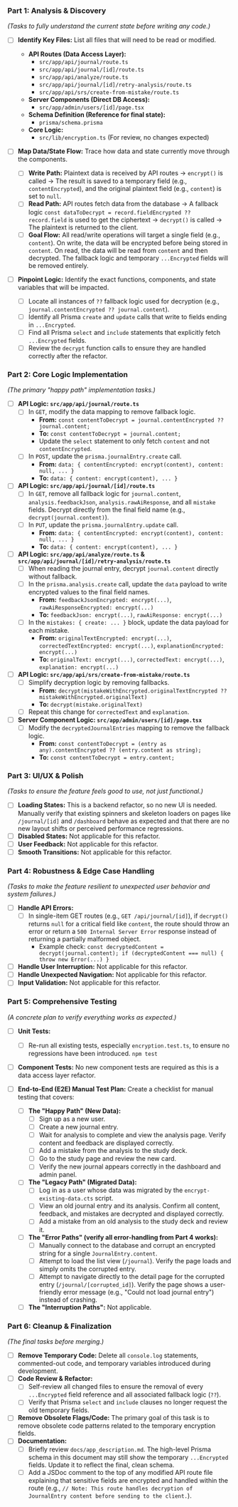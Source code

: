 ### Part 1: Analysis & Discovery
*(Tasks to fully understand the current state before writing any code.)*
- [ ] **Identify Key Files:** List all files that will need to be read or modified.
    -   **API Routes (Data Access Layer):**
        -   `src/app/api/journal/route.ts`
        -   `src/app/api/journal/[id]/route.ts`
        -   `src/app/api/analyze/route.ts`
        -   `src/app/api/journal/[id]/retry-analysis/route.ts`
        -   `src/app/api/srs/create-from-mistake/route.ts`
    -   **Server Components (Direct DB Access):**
        -   `src/app/admin/users/[id]/page.tsx`
    -   **Schema Definition (Reference for final state):**
        -   `prisma/schema.prisma`
    -   **Core Logic:**
        -   `src/lib/encryption.ts` (For review, no changes expected)

- [ ] **Map Data/State Flow:** Trace how data and state currently move through the components.
    -   [ ] **Write Path:** Plaintext data is received by API routes -> `encrypt()` is called -> The result is saved to a temporary field (e.g., `contentEncrypted`), and the original plaintext field (e.g., `content`) is set to `null`.
    -   [ ] **Read Path:** API routes fetch data from the database -> A fallback logic `const dataToDecrypt = record.fieldEncrypted ?? record.field` is used to get the ciphertext -> `decrypt()` is called -> The plaintext is returned to the client.
    -   [ ] **Goal Flow:** All read/write operations will target a single field (e.g., `content`). On write, the data will be encrypted before being stored in `content`. On read, the data will be read from `content` and then decrypted. The fallback logic and temporary `...Encrypted` fields will be removed entirely.

- [ ] **Pinpoint Logic:** Identify the exact functions, components, and state variables that will be impacted.
    -   [ ] Locate all instances of `??` fallback logic used for decryption (e.g., `journal.contentEncrypted ?? journal.content`).
    -   [ ] Identify all Prisma `create` and `update` calls that write to fields ending in `...Encrypted`.
    -   [ ] Find all Prisma `select` and `include` statements that explicitly fetch `...Encrypted` fields.
    -   [ ] Review the `decrypt` function calls to ensure they are handled correctly after the refactor.

### Part 2: Core Logic Implementation
*(The primary "happy path" implementation tasks.)*
- [ ] **API Logic: `src/app/api/journal/route.ts`**
    -   [ ] In `GET`, modify the data mapping to remove fallback logic.
        -   **From:** `const contentToDecrypt = journal.contentEncrypted ?? journal.content;`
        -   **To:** `const contentToDecrypt = journal.content;`
        -   Update the `select` statement to only fetch `content` and not `contentEncrypted`.
    -   [ ] In `POST`, update the `prisma.journalEntry.create` call.
        -   **From:** `data: { contentEncrypted: encrypt(content), content: null, ... }`
        -   **To:** `data: { content: encrypt(content), ... }`

- [ ] **API Logic: `src/app/api/journal/[id]/route.ts`**
    -   [ ] In `GET`, remove all fallback logic for `journal.content`, `analysis.feedbackJson`, `analysis.rawAiResponse`, and all `mistake` fields. Decrypt directly from the final field name (e.g., `decrypt(journal.content)`).
    -   [ ] In `PUT`, update the `prisma.journalEntry.update` call.
        -   **From:** `data: { contentEncrypted: encrypt(content), content: null, ... }`
        -   **To:** `data: { content: encrypt(content), ... }`

- [ ] **API Logic: `src/app/api/analyze/route.ts` & `src/app/api/journal/[id]/retry-analysis/route.ts`**
    -   [ ] When reading the journal entry, decrypt `journal.content` directly without fallback.
    -   [ ] In the `prisma.analysis.create` call, update the `data` payload to write encrypted values to the final field names.
        -   **From:** `feedbackJsonEncrypted: encrypt(...)`, `rawAiResponseEncrypted: encrypt(...)`
        -   **To:** `feedbackJson: encrypt(...)`, `rawAiResponse: encrypt(...)`
    -   [ ] In the `mistakes: { create: ... }` block, update the data payload for each mistake.
        -   **From:** `originalTextEncrypted: encrypt(...)`, `correctedTextEncrypted: encrypt(...)`, `explanationEncrypted: encrypt(...)`
        -   **To:** `originalText: encrypt(...)`, `correctedText: encrypt(...)`, `explanation: encrypt(...)`

- [ ] **API Logic: `src/app/api/srs/create-from-mistake/route.ts`**
    -   [ ] Simplify decryption logic by removing fallbacks.
        -   **From:** `decrypt(mistakeWithEncrypted.originalTextEncrypted ?? mistakeWithEncrypted.originalText)`
        -   **To:** `decrypt(mistake.originalText)`
    -   [ ] Repeat this change for `correctedText` and `explanation`.

- [ ] **Server Component Logic: `src/app/admin/users/[id]/page.tsx`**
    -   [ ] Modify the `decryptedJournalEntries` mapping to remove the fallback logic.
        -   **From:** `const contentToDecrypt = (entry as any).contentEncrypted ?? (entry.content as string);`
        -   **To:** `const contentToDecrypt = entry.content;`

### Part 3: UI/UX & Polish
*(Tasks to ensure the feature feels good to use, not just functional.)*
- [ ] **Loading States:** This is a backend refactor, so no new UI is needed. Manually verify that existing spinners and skeleton loaders on pages like `/journal/[id]` and `/dashboard` behave as expected and that there are no new layout shifts or perceived performance regressions.
- [ ] **Disabled States:** Not applicable for this refactor.
- [ ] **User Feedback:** Not applicable for this refactor.
- [ ] **Smooth Transitions:** Not applicable for this refactor.

### Part 4: Robustness & Edge Case Handling
*(Tasks to make the feature resilient to unexpected user behavior and system failures.)*
- [ ] **Handle API Errors:**
    -   [ ] In single-item GET routes (e.g., `GET /api/journal/[id]`), if `decrypt()` returns `null` for a critical field like `content`, the route should throw an error or return a `500 Internal Server Error` response instead of returning a partially malformed object.
        -   Example check: `const decryptedContent = decrypt(journal.content); if (decryptedContent === null) { throw new Error(...) }`
- [ ] **Handle User Interruption:** Not applicable for this refactor.
- [ ] **Handle Unexpected Navigation:** Not applicable for this refactor.
- [ ] **Input Validation:** Not applicable for this refactor.

### Part 5: Comprehensive Testing
*(A concrete plan to verify everything works as expected.)*
- [ ] **Unit Tests:**
    -   [ ] Re-run all existing tests, especially `encryption.test.ts`, to ensure no regressions have been introduced. `npm test`

- [ ] **Component Tests:** No new component tests are required as this is a data access layer refactor.

- [ ] **End-to-End (E2E) Manual Test Plan:** Create a checklist for manual testing that covers:
    -   [ ] **The "Happy Path" (New Data):**
        -   [ ] Sign up as a new user.
        -   [ ] Create a new journal entry.
        -   [ ] Wait for analysis to complete and view the analysis page. Verify content and feedback are displayed correctly.
        -   [ ] Add a mistake from the analysis to the study deck.
        -   [ ] Go to the study page and review the new card.
        -   [ ] Verify the new journal appears correctly in the dashboard and admin panel.
    -   [ ] **The "Legacy Path" (Migrated Data):**
        -   [ ] Log in as a user whose data was migrated by the `encrypt-existing-data.cts` script.
        -   [ ] View an old journal entry and its analysis. Confirm all content, feedback, and mistakes are decrypted and displayed correctly.
        -   [ ] Add a mistake from an old analysis to the study deck and review it.
    -   [ ] **The "Error Paths" (verify all error-handling from Part 4 works):**
        -   [ ] Manually connect to the database and corrupt an encrypted string for a single `JournalEntry.content`.
        -   [ ] Attempt to load the list view (`/journal`). Verify the page loads and simply omits the corrupted entry.
        -   [ ] Attempt to navigate directly to the detail page for the corrupted entry (`/journal/[corrupted_id]`). Verify the page shows a user-friendly error message (e.g., "Could not load journal entry") instead of crashing.
    -   [ ] **The "Interruption Paths":** Not applicable.

### Part 6: Cleanup & Finalization
*(The final tasks before merging.)*
- [ ] **Remove Temporary Code:** Delete all `console.log` statements, commented-out code, and temporary variables introduced during development.
- [ ] **Code Review & Refactor:**
    -   [ ] Self-review all changed files to ensure the removal of every `...Encrypted` field reference and all associated fallback logic (`??`).
    -   [ ] Verify that Prisma `select` and `include` clauses no longer request the old temporary fields.
- [ ] **Remove Obsolete Flags/Code:** The primary goal of this task is to remove obsolete code patterns related to the temporary encryption fields.
- [ ] **Documentation:**
    -   [ ] Briefly review `docs/app_description.md`. The high-level Prisma schema in this document may still show the temporary `...Encrypted` fields. Update it to reflect the final, clean schema.
    -   [ ] Add a JSDoc comment to the top of any modified API route file explaining that sensitive fields are encrypted and handled within the route (e.g., `// Note: This route handles decryption of JournalEntry content before sending to the client.`).